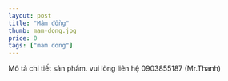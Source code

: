 ```yaml
---
layout: post
title: "Mâm đồng"
thumb: mam-dong.jpg
price: 0
tags: ["mam dong"]
---
```

Mô tả chi tiết sản phẩm. 
vui lòng liên hệ 0903855187 (Mr.Thanh)